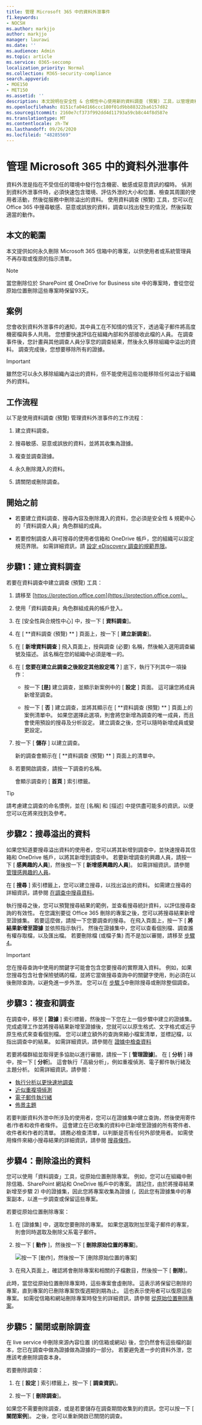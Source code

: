 ```yaml
---
title: 管理 Microsoft 365 中的資料外泄事件
f1.keywords:
- NOCSH
ms.author: markjjo
author: markjjo
manager: laurawi
ms.date: ''
ms.audience: Admin
ms.topic: article
ms.service: O365-seccomp
localization_priority: Normal
ms.collection: M365-security-compliance
search.appverid:
- MOE150
- MET150
ms.assetid: ''
description: 本文說明在安全性 & 合規性中心使用新的資料調查 (預覽) 工具，以管理資料外泄事件。
ms.openlocfilehash: 8151cfa04d166ccc180f01d9bb88322ba6157d82
ms.sourcegitcommit: 2160e7cf373f992dd4d11793a59cb8c44f8d587e
ms.translationtype: MT
ms.contentlocale: zh-TW
ms.lasthandoff: 09/26/2020
ms.locfileid: "48285569"
---
```

# <a name="manage-a-data-spillage-incident-in-microsoft-365"></a>管理 Microsoft 365 中的資料外泄事件

資料外泄是指在不受信任的環境中發行包含機密、敏感或惡意資訊的檔時。 偵測到資料外泄事件時，必須快速包含環境、評估外泄的大小和位置、檢查其周圍的使用者活動，然後從服務中刪除溢出的資料。 使用資料調查 (預覽) 工具，您可以在 Office 365 中搜尋敏感、惡意或誤放的資料，調查以找出發生的情況，然後採取適當的動作。  

## <a name="scope-of-this-article"></a>本文的範圍

本文提供如何永久刪除 Microsoft 365 信箱中的專案，以供使用者或系統管理員不再存取或復原的指示清單。 

> [!NOTE]
> 當您刪除位於 SharePoint 或 OneDrive for Business site 中的專案時，會從您從原始位置刪除這些專案時保留93天。

## <a name="scenario"></a>案例

您會收到資料外泄事件的通知，其中員工在不知情的情況下，透過電子郵件將高度機密檔與多人共用。 您想要快速評估在組織內部和外部接收此檔的人員。 在調查事件後，您計畫與其他調查人員分享您的調查結果，然後永久移除組織中溢出的資料。 調查完成後，您想要移除所有的證據。 

> [!IMPORTANT]
> 雖然您可以永久移除組織內溢出的資料，但不能使用這些功能移除任何溢出于組織外的資料。

## <a name="workflow"></a>工作流程

以下是使用資料調查 (預覽) 管理資料外泄事件的工作流程：

1.  建立資料調查。

2.  搜尋敏感、惡意或誤放的資料，並將其收集為證據。

3.  複查並調查證據。

4.  永久刪除濺入的資料。

5.  請關閉或刪除調查。


## <a name="before-you-begin"></a>開始之前

- 若要建立資料調查、搜尋內容及刪除濺入的資料，您必須是安全性 & 規範中心的「資料調查人員」角色群組的成員。

- 若要控制調查人員可搜尋的使用者信箱和 OneDrive 帳戶，您的組織可以設定規范界限。 如需詳細資訊，請 [設定 eDiscovery 調查的規範界限](tagging-and-assessment-in-advanced-ediscovery.md)。 

## <a name="step-1-create-a-data-investigation"></a>步驟1：建立資料調查

若要在資料調查中建立調查 (預覽) 工具：

1. 請移至 [https://protection.office.com](https://protection.office.com)。
    
2. 使用「資料調查員」角色群組成員的帳戶登入。
    
3. 在 [安全性與合規性中心] 中，按一下 [ **資料調查**]。
 
4. 在 [ **資料調查 (預覽) ** ] 頁面上，按一下 [ **建立新調查**]。
    
5. 在 [ **新增資料調查** ] 飛入頁面上，授與調查 (必要) 名稱，然後輸入選用調查編號及描述。 該名稱在您的組織中必須是唯一的。

6. 在 [ **您要在建立此調查之後設定其他設定嗎？**] 底下，執行下列其中一項操作：

    - 按一下 **[是]** 建立調查，並顯示新案例中的 [ **設定** ] 頁面。 這可讓您將成員新增至調查。
    
    - 按一下 [ **否** ] 建立調查，並將其顯示在 [ **資料調查 (預覽) ** ] 頁面上的案例清單中。 如果您選擇此選項，則會將您新增為調查的唯一成員，而且會使用預設的搜尋及分析設定。 建立調查之後，您可以隨時新增成員或變更設定。

7. 按一下 [ **儲存** ] 以建立調查。

    新的調查會顯示在 [ **資料調查 (預覽) ** ] 頁面上的清單中。 

8. 若要開啟調查，請按一下調查的名稱。 

    會顯示調查的 [ **首頁** ] 索引標籤。 

> [!TIP]
> 請考慮建立調查的命名慣例，並在 [名稱] 和 [描述] 中提供盡可能多的資訊，以便您可以在將來找到及參考。
 
## <a name="step-2-search-for-the-spilled-data"></a>步驟2：搜尋溢出的資料 
 
如果您知道要搜尋溢出資料的使用者，您可以將其新增到調查中，並快速搜尋其信箱和 OneDrive 帳戶，以將其新增到調查中。 若要新增調查的興趣人員，請按一下 [ **感興趣的人員**]，然後按一下 [ **新增感興趣的人員**]。 如需詳細資訊，請參閱 [管理感興趣的人員](manage-people-of-interest.md)。

在 [ **搜尋** ] 索引標籤上，您可以建立搜尋，以找出溢出的資料。 如需建立搜尋的詳細資訊，請參閱 [在調查中搜尋資料](search-for-data.md)。

執行搜尋之後，您可以預覽搜尋結果的範例，並查看搜尋統計資料，以評估搜尋查詢的有效性。 在您識別要從 Office 365 刪除的專案之後，您可以將搜尋結果新增至證據集。 若要這麼做，請按一下您要調查的搜尋。 在飛入頁面上，按一下 [ **將結果新增至證據** 並依照指示執行。 然後在證據集中，您可以查看個別檔、調查誰有權存取檔，以及匯出檔。 若要刪除檔 (或檔子集) 而不是加以審閱，請移至 [步驟 4](#step-4-delete-the-spilled-data)。 

> [!IMPORTANT]
> 您在搜尋查詢中使用的關鍵字可能會包含您要搜尋的實際濺入資料。 例如，如果您搜尋包含社會保險號碼的檔，並將它當做搜尋查詢中的關鍵字使用，則必須在以後刪除查詢，以避免進一步外泄。 您可以在 [步驟 5](#step-5-close-or-delete-the-investigation)中刪除搜尋或刪除整個調查。 

## <a name="step-3-review-and-investigate"></a>步驟3：複查和調查 

在調查中，移至 [ **證據** ] 索引標籤，然後按一下您在上一個步驟中建立的證據集。 完成處理工作並將搜尋結果新增至證據後，您就可以以原生格式、文字格式或近乎原生格式來查看個別檔。 您可以建立額外的查詢來縮小檔案清單，並標記檔，以指出調查中的結果。 如需詳細資訊，請參閱在 [證據中檢查資料](review-data-in-evidence.md)

若要將檔群組並取得更多協助以進行審閱，請按一下 [ **管理證據**]。 在 [ **分析** ] 磚中，按一下 [ **分析**]。 這會執行「高級分析」，例如重複偵測、電子郵件執行緒及主題分析。 如需詳細資訊，請參閱：

- [執行分析以更快速地調查](run-analytics-to-investigate-faster.md)
- [近似重複項偵測](near-duplicates.md)
- [電子郵件執行緒](email-threading.md)
- [佈景主題](themes.md)

若要判斷資料外泄中所涉及的使用者，您可以在證據集中建立查詢，然後使用寄件者/作者和收件者條件。 這會建立在已收集的資料中已新增至證據的所有寄件者、收件者和作者的清單。 請務必檢查清單，以判斷是否有任何外部使用者。 如需使用條件來縮小搜尋結果的詳細資訊，請參閱 [搜尋條件](keyword-queries-and-search-conditions.md#search-conditions)。

## <a name="step-4-delete-the-spilled-data"></a>步驟4：刪除溢出的資料

您可以使用「資料調查」工具，從原始位置刪除專案。 例如，您可以在組織中刪除信箱、SharePoint 網站和 OneDrive 帳戶中的專案。 請記住，由於將搜尋結果新增至步驟 2) 中的證據集，因此您將專案收集為證據 (，因此您有證據集中的專案副本，以進一步調查或保留這些專案。

若要從原始位置刪除專案：

1. 在 [證據集] 中，選取您要刪除的專案。 如果您選取附加至電子郵件的專案，則會同時選取及刪除父系電子郵件。 
 
2. 按一下 [ **動作** ]，然後按一下 [ **刪除原始位置的專案**]。

   ![按一下 [動作]，然後按一下 [刪除原始位置的專案]](../media/DataInvestigationsDeleteItems1.png)

3. 在飛入頁面上，確認將會刪除專案和相關的子檔數目，然後按一下 [ **刪除**]。

此時，當您從原始位置刪除專案時，這些專案會虛刪除。 這表示將保留已刪除的專案，直到專案的已刪除專案恢復週期到期為止。 這也表示使用者可以復原這些專案。 如需從信箱和網站刪除專案時發生的詳細資訊，請參閱 [從原始位置刪除專案](delete-items-from-original-locations.md)。

## <a name="step-5-close-or-delete-the-investigation"></a>步驟5：關閉或刪除調查

在 live service 中刪除來源內容位置 (的信箱或網站) 後，您仍然會有這些檔的副本，您已在調查中做為證據做為證據的一部分。 若要避免進一步的資料外泄，您應該考慮刪除調查本身。

若要刪除調查：

1. 在 [ **設定** ] 索引標籤上，按一下 [ **調查資訊**]。

2. 按一下 [  **刪除調查**]。 

如果您不需要刪除調查，或是若要儲存在調查期間收集到的資訊，您可以按一下 [ **關閉案例**]。 之後，您可以重新開啟已關閉的調查。
